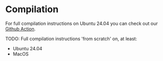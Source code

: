 # Compilation

For full compilation instructions on Ubuntu 24.04 you can check out our [Github Action](../.github/workflows/build_and_test.yaml).

TODO: Full compilation instructions 'from scratch' on, at least:

* Ubuntu 24.04
* MacOS
